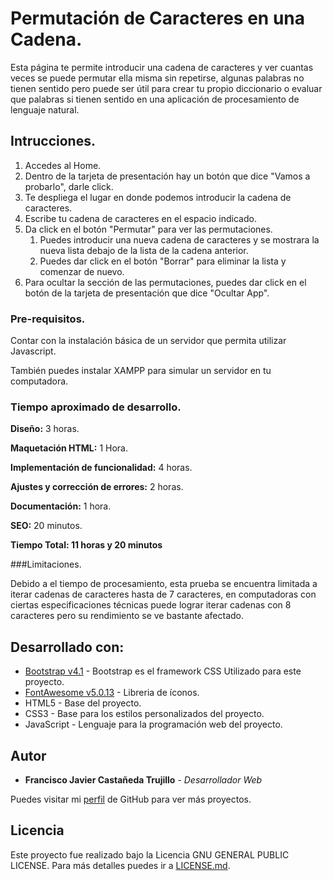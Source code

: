 # Permutación de Caracteres en una Cadena.

Esta página te permite introducir una cadena de caracteres y ver cuantas veces se puede permutar ella misma sin repetirse, algunas palabras no tienen sentido pero puede ser útil para crear tu propio diccionario o evaluar que palabras si tienen sentido en una aplicación de procesamiento de lenguaje natural.

## Intrucciones.

1. Accedes al Home.
2. Dentro de la tarjeta de presentación hay un botón que dice "Vamos a probarlo", darle click.
3. Te despliega el lugar en donde podemos introducir la cadena de caracteres.
4. Escribe tu cadena de caracteres en el espacio indicado.
5. Da click en el botón "Permutar" para ver las permutaciones.
      1. Puedes introducir una nueva cadena de caracteres y se mostrara la nueva lista debajo de la lista de la cadena anterior.
      2. Puedes dar click en el botón "Borrar" para eliminar la lista y comenzar de nuevo.
6. Para ocultar la sección de las permutaciones, puedes dar click en el botón de la tarjeta de presentación que dice "Ocultar App".

### Pre-requisitos.

Contar con la instalación básica de un servidor que permita utilizar Javascript.

También puedes instalar XAMPP para simular un servidor en tu computadora.

### Tiempo aproximado de desarrollo.

**Diseño:** 3 horas.

**Maquetación HTML:** 1 Hora.

**Implementación de funcionalidad:** 4 horas.

**Ajustes y corrección de errores:** 2 horas.

**Documentación:** 1 hora.

**SEO:** 20 minutos.

 **Tiempo Total: 11 horas y 20 minutos**

###Limitaciones.

Debido a el tiempo de procesamiento, esta prueba se encuentra limitada a iterar cadenas de caracteres hasta de 7 caracteres, en computadoras con ciertas especificaciones técnicas puede lograr iterar cadenas con 8 caracteres pero su rendimiento se ve bastante afectado.

## Desarrollado con:

* [Bootstrap v4.1](https://getbootstrap.com/) - Bootstrap es el framework CSS Utilizado para este proyecto.
* [FontAwesome v5.0.13](https://fontawesome.com/) - Libreria de íconos.
* HTML5 - Base del proyecto.
* CSS3 - Base para los estilos personalizados del proyecto.
* JavaScript - Lenguaje para la programación web del proyecto.

## Autor

* **Francisco Javier Castañeda Trujillo** - *Desarrollador Web*

Puedes visitar mi [perfil](https://github.com/fcastaneda9725) de GitHub para ver más proyectos.

## Licencia

Este proyecto fue realizado bajo la Licencia GNU GENERAL PUBLIC LICENSE. Para más detalles puedes ir a [LICENSE.md](LICENSE.md).
